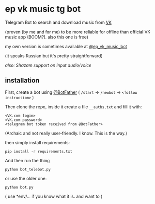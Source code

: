 # ep vk music tg bot

Telegram Bot to search and download music from [VK](https://vk.com)
 
(proven (by me and for me) to be more reliable for offline than official VK music app (BOOM?). also this one is free)

my own version is sometimes available at [@ep_vk_music_bot](https://t.me/ep_vk_music_bot)

(it speaks Russian but it's pretty straightforward)

*also: Shazam support on input audio/voice*

## installation

First, create a bot using [@BotFather](https://t.me/BotFather)
( `/start` -> `/newbot` -> `<follow instruction>` )

Then clone the repo, inside it create a file `__auths.txt` and fill it with:
```
<VK.com login>
<VK.com password>
<telegram bot token received from @BotFather>
```
(Archaic and not really user-friendly. I know. This is the way.)

then simply install requirements:
```
pip install -r requirements.txt
```
And then run the thing
```
python bot_telebot.py
```
or use the older one:
```
python bot.py
```
( use *env/... if you know what it is. and want to )



